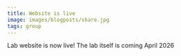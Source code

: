 ```yaml
---
title: Website is live
image: images/blogposts/share.jpg
tags: group
---
```


Lab website is now live! The lab itself is coming April 2026